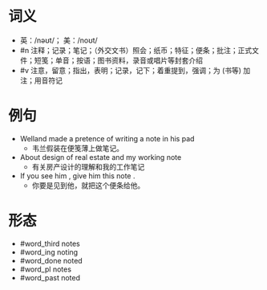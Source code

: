 # 词义
- 英：/nəʊt/； 美：/noʊt/
- #n 注释；记录；笔记；（外交文书）照会；纸币；特征；便条；批注；正式文件；短笺；单音；按语；图书资料，录音或唱片等封套介绍
- #v 注意，留意；指出，表明；记录，记下；着重提到，强调；为 (书等) 加注；用音符记
# 例句
- Welland made a pretence of writing a note in his pad
	- 韦兰假装在便笺薄上做笔记。
- About design of real estate and my working note
	- 有关房产设计的理解和我的工作笔记
- If you see him , give him this note .
	- 你要是见到他，就把这个便条给他。
# 形态
- #word_third notes
- #word_ing noting
- #word_done noted
- #word_pl notes
- #word_past noted

